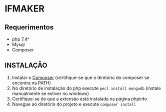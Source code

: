 # IFMAKER

## Requerimentos
* php 7.4^
* Mysql
* Composer

## INSTALAÇÃO
1. Instalar o [Composer](https://getcomposer.org/download/) (certifique-se que o diretório do composer se encontra na PATH)
2. No diretório de instalação do php execute ``` pecl install mongodb ``` (instale manualmente se estiver no windows)
3. Certifique-se de que a extensão está instalada na página phpinfo
4. Navegue ao diretório do projeto e execute ``` composer install ``` 

